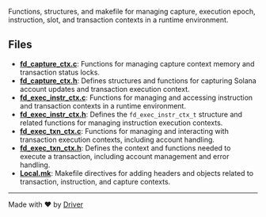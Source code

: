 <!--------------------------------------------------------------------------------->
<!-- IMPORTANT: This file is auto-generated by Driver (https://driver.ai). -------->
<!-- Manual edits may be overwritten on future commits. --------------------------->
<!--------------------------------------------------------------------------------->

Functions, structures, and makefile for managing capture, execution epoch, instruction, slot, and transaction contexts in a runtime environment.


## Files
- **[fd_capture_ctx.c](fd_capture_ctx.c.md)**: Functions for managing capture context memory and transaction status locks.
- **[fd_capture_ctx.h](fd_capture_ctx.h.md)**: Defines structures and functions for capturing Solana account updates and transaction execution context.
- **[fd_exec_instr_ctx.c](fd_exec_instr_ctx.c.md)**: Functions for managing and accessing instruction and transaction contexts in a runtime environment.
- **[fd_exec_instr_ctx.h](fd_exec_instr_ctx.h.md)**: Defines the `fd_exec_instr_ctx_t` structure and related functions for managing instruction execution contexts.
- **[fd_exec_txn_ctx.c](fd_exec_txn_ctx.c.md)**: Functions for managing and interacting with transaction execution contexts, including account handling.
- **[fd_exec_txn_ctx.h](fd_exec_txn_ctx.h.md)**: Defines the context and functions needed to execute a transaction, including account management and error handling.
- **[Local.mk](Local.mk.md)**: Makefile directives for adding headers and objects related to transaction, instruction, and capture contexts.

---
Made with ❤️ by [Driver](https://www.driver.ai/)